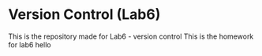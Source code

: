 # Version Control (Lab6)
This is the repository made for Lab6 - version control
This is the homework for lab6
hello
